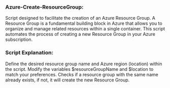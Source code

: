 ### Azure-Create-ResourceGroup:
Script designed to facilitate the creation of an Azure Resource Group. A Resource Group is a fundamental building block in Azure that allows you to organize and manage related resources within a single container. This script automates the process of creating a new Resource Group in your Azure subscription.

### Script Explanation:

Define the desired resource group name and Azure region (location) within the script. Modify the variables $resourceGroupName and $location to match your preferences.
Checks if a resource group with the same name already exists, if not, it will create the new Resource Group.


